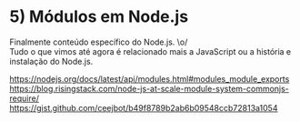 # 5) Módulos em Node.js

Finalmente conteúdo específico do Node.js. \o/ <br />
Tudo o que vimos até agora é relacionado mais a JavaScript ou a história e instalação do Node.js.

https://nodejs.org/docs/latest/api/modules.html#modules_module_exports
https://blog.risingstack.com/node-js-at-scale-module-system-commonjs-require/
https://gist.github.com/ceejbot/b49f8789b2ab6b09548ccb72813a1054
